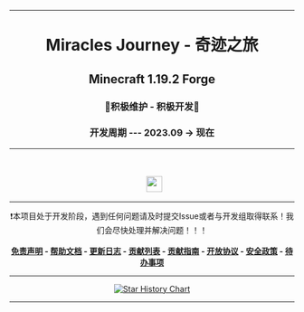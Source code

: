 ------

<h1 align="center">Miracles Journey - 奇迹之旅</h1>
<h2 align="center">Minecraft 1.19.2 Forge</h2>
<h3 align="center">🎯积极维护 - 积极开发🥰</h3>
<h3 align="center">开发周期 --- 2023.09 -> 现在</h3>

------

<div align="center">
    <a href="https://github.com/WaxingMoonStudio/Miracles-Journey-Pack/releases"><img alt="" src="https://img.shields.io/github/release-date/WaxingMoonStudio/Miracles-Journey-Pack?display_date=published_at&style=for-the-badge"></a>
    <a href="https://github.com/WaxingMoonStudio/Miracles-Journey-Pack/commits/main"><img alt="" src="https://img.shields.io/github/last-commit/WaxingMoonStudio/Miracles-Journey-Pack/main?style=for-the-badge"></a>
    <a href="https://github.com/WaxingMoonStudio/Miracles-Journey-Pack/releases"><img alt="" src="https://img.shields.io/github/release-date-pre/WaxingMoonStudio/Miracles-Journey-Pack?style=for-the-badge&label=PRE%20RELEASE%20DATE"></a>
</div>
<div align="center">
    <a href="https://github.com/WaxingMoonStudio/Miracles-Journey-Pack/issues?q=is%3Aissue+is%3Aopen"><img alt="" src="https://img.shields.io/github/issues/WaxingMoonStudio/Miracles-Journey-Pack?style=for-the-badge"></a>
    <a href="https://github.com/WaxingMoonStudio/Miracles-Journey-Pack/issues?q=is%3Aissue+is%3Aclosed"><img alt="" src="https://img.shields.io/github/issues-closed/WaxingMoonStudio/Miracles-Journey-Pack?style=for-the-badge"></a>
    <a href="https://github.com/WaxingMoonStudio/Miracles-Journey-Pack/pulls?q=is%3Apr+is%3Aopen"><img alt="" src="https://img.shields.io/github/issues-pr/WaxingMoonStudio/Miracles-Journey-Pack?style=for-the-badge"></a>
    <a href="https://github.com/WaxingMoonStudio/Miracles-Journey-Pack/pulls?q=is%3Apr+is%3Aclosed"><img alt="" src="https://img.shields.io/github/issues-pr-closed/WaxingMoonStudio/Miracles-Journey-Pack?style=for-the-badge"></a>
</div>
<div align="center">
    <a href="https://github.com/WaxingMoonStudio/Miracles-Journey-Pack/stargazers"><img alt="" src="https://img.shields.io/github/stars/WaxingMoonStudio/Miracles-Journey-Pack?style=for-the-badge"></a>
    <a href="https://github.com/WaxingMoonStudio/Miracles-Journey-Pack"><img alt="" src="https://img.shields.io/github/repo-size/WaxingMoonStudio/Miracles-Journey-Pack?style=for-the-badge"></a>
    <a href="https://github.com/WaxingMoonStudio/Miracles-Journey-Pack/blob/main/LICENSE.md"><img alt="" src="https://img.shields.io/badge/License-CC_BY--NC--ND_4.0-blue.svg?style=for-the-badge" height="28"/></a>
</div>

------

<div align="center">
    ❗本项目处于开发阶段，遇到任何问题请及时提交Issue或者与开发组取得联系！我们会尽快处理并解决问题！！！
</div>

<br/>

<div align="center">
    <strong><a href="https://github.com/WaxingMoonStudio/Miracles-Journey-Pack/blob/main/DISCLAIMER.md">免责声明</a> - </strong>
    <strong><a href="https://mjwiki.qianf.fun/">帮助文档</a> - </strong>
    <strong><a href="https://github.com/WaxingMoonStudio/Miracles-Journey-Pack/blob/main/CHANGELOG.md">更新日志</a> - </strong>
    <strong><a href="https://github.com/WaxingMoonStudio/Miracles-Journey-Home/blob/main/CONTRIBUTING.md">贡献列表</a> - </strong>
    <strong><a href="https://github.com/WaxingMoonStudio/Miracles-Journey-Home/blob/main/CODE_OF_CONDUCT.md">贡献指南</a> - </strong>
    <strong><a href="https://github.com/WaxingMoonStudio/Miracles-Journey-Home/blob/main/LICENSE.md">开放协议</a> - </strong>
    <strong><a href="https://github.com/WaxingMoonStudio/Miracles-Journey-Home/blob/main/SECURITY.md">安全政策</a> - </strong>
    <strong><a href="https://github.com/WaxingMoonStudio/Miracles-Journey-Pack/blob/main/TODO.md">待办事项</a></strong>
</div>

------

<div align="center">
    <a href="https://github.com/WaxingMoonStudio/Miracles-Journey-Pack/stargazers">
        <picture>
            <source media="(prefers-color-scheme: dark)" srcset="https://api.star-history.com/svg?repos=WaxingMoonStudio/Miracles-Journey-Pack&type=Date&theme=dark" />
            <source media="(prefers-color-scheme: light)" srcset="https://api.star-history.com/svg?repos=WaxingMoonStudio/Miracles-Journey-Pack&type=Date" />
            <img alt="Star History Chart" src="https://api.star-history.com/svg?repos=WaxingMoonStudio/Miracles-Journey-Pack&type=Date" />
        </picture>
    </a>
</div>

------
